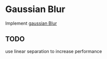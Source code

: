 # Gaussian Blur

Implement [gaussian Blur](https://en.wikipedia.org/wiki/Gaussian_blur) 

## TODO
use linear separation to increase performance

